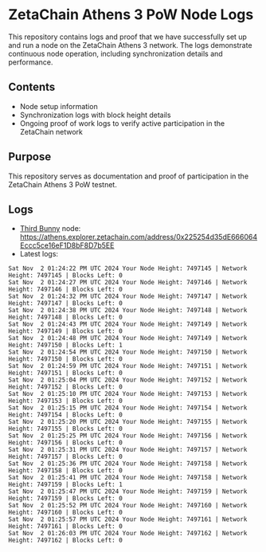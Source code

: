 # ZetaChain Athens 3 PoW Node Logs
This repository contains logs and proof that we have successfully set up and run a node on the ZetaChain Athens 3 network. The logs demonstrate continuous node operation, including synchronization details and performance.

## Contents
- Node setup information
- Synchronization logs with block height details
- Ongoing proof of work logs to verify active participation in the ZetaChain network

## Purpose
This repository serves as documentation and proof of participation in the ZetaChain Athens 3 PoW testnet.

## Logs

- [Third Bunny](https://thirdbunny.xyz/) node: https://athens.explorer.zetachain.com/address/0x225254d35dE666064Eccc5ce16eF1D8bF8D7b5EE
- Latest logs:
```
Sat Nov  2 01:24:22 PM UTC 2024 Your Node Height: 7497145 | Network Height: 7497145 | Blocks Left: 0
Sat Nov  2 01:24:27 PM UTC 2024 Your Node Height: 7497146 | Network Height: 7497146 | Blocks Left: 0
Sat Nov  2 01:24:32 PM UTC 2024 Your Node Height: 7497147 | Network Height: 7497147 | Blocks Left: 0
Sat Nov  2 01:24:38 PM UTC 2024 Your Node Height: 7497148 | Network Height: 7497148 | Blocks Left: 0
Sat Nov  2 01:24:43 PM UTC 2024 Your Node Height: 7497149 | Network Height: 7497149 | Blocks Left: 0
Sat Nov  2 01:24:48 PM UTC 2024 Your Node Height: 7497149 | Network Height: 7497150 | Blocks Left: 1
Sat Nov  2 01:24:54 PM UTC 2024 Your Node Height: 7497150 | Network Height: 7497150 | Blocks Left: 0
Sat Nov  2 01:24:59 PM UTC 2024 Your Node Height: 7497151 | Network Height: 7497151 | Blocks Left: 0
Sat Nov  2 01:25:04 PM UTC 2024 Your Node Height: 7497152 | Network Height: 7497152 | Blocks Left: 0
Sat Nov  2 01:25:10 PM UTC 2024 Your Node Height: 7497153 | Network Height: 7497153 | Blocks Left: 0
Sat Nov  2 01:25:15 PM UTC 2024 Your Node Height: 7497154 | Network Height: 7497154 | Blocks Left: 0
Sat Nov  2 01:25:20 PM UTC 2024 Your Node Height: 7497155 | Network Height: 7497155 | Blocks Left: 0
Sat Nov  2 01:25:25 PM UTC 2024 Your Node Height: 7497156 | Network Height: 7497156 | Blocks Left: 0
Sat Nov  2 01:25:31 PM UTC 2024 Your Node Height: 7497157 | Network Height: 7497157 | Blocks Left: 0
Sat Nov  2 01:25:36 PM UTC 2024 Your Node Height: 7497158 | Network Height: 7497158 | Blocks Left: 0
Sat Nov  2 01:25:41 PM UTC 2024 Your Node Height: 7497158 | Network Height: 7497159 | Blocks Left: 1
Sat Nov  2 01:25:47 PM UTC 2024 Your Node Height: 7497159 | Network Height: 7497159 | Blocks Left: 0
Sat Nov  2 01:25:52 PM UTC 2024 Your Node Height: 7497160 | Network Height: 7497160 | Blocks Left: 0
Sat Nov  2 01:25:57 PM UTC 2024 Your Node Height: 7497161 | Network Height: 7497161 | Blocks Left: 0
Sat Nov  2 01:26:03 PM UTC 2024 Your Node Height: 7497162 | Network Height: 7497162 | Blocks Left: 0
```
